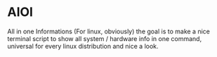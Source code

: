 # AIOI
All in one Informations (For linux, obviously)
the goal is to make a nice terminal script to show all system / hardware info in one command, universal for every linux distribution and nice a look.
